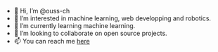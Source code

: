 - 👋 Hi, I’m @ouss-ch
- 👀 I’m interested in machine learning, web developping and robotics.
- 🌱 I’m currently learning machine learning.
- 💞️ I’m looking to collaborate on open source projects.
- 📫 You can reach me [here](https://www.linkedin.com/in/oussama-chayeb-785b57207/)

<!---
ouss-ch/ouss-ch is a ✨ special ✨ repository because its `README.md` (this file) appears on your GitHub profile.
You can click the Preview link to take a look at your changes.
--->
